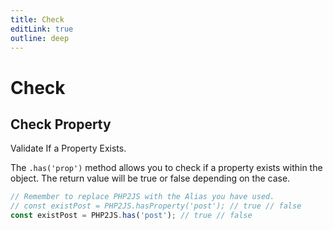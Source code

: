 ```yaml
---
title: Check
editLink: true
outline: deep
---
```


# Check 

## Check Property

Validate If a Property Exists.

The `.has('prop')` method allows you to check if a property exists within the object. The return value will be true or false depending on the case.

```javascript
// Remember to replace PHP2JS with the Alias you have used.
// const existPost = PHP2JS.hasProperty('post'); // true // false
const existPost = PHP2JS.has('post'); // true // false
```